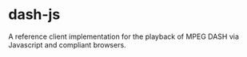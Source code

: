 dash-js
=======

A reference client implementation for the playback of MPEG DASH via Javascript and compliant browsers.